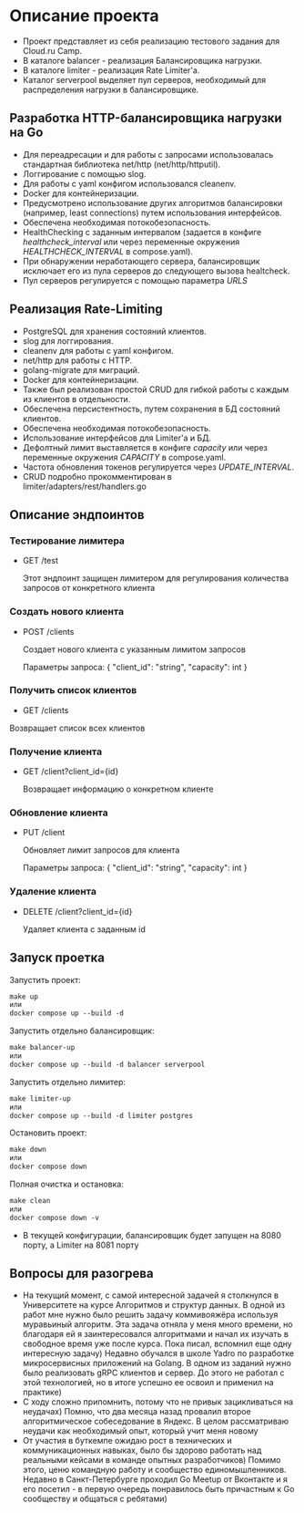 # Описание проекта
- Проект представляет из себя реализацию тестового задания для Cloud.ru Camp.
- В каталоге balancer - реализация Балансировщика нагрузки.
- В каталоге limiter - реализация Rate Limiter'a.
- Каталог serverpool выделяет пул серверов, необходимый для распределения нагрузки в балансировщике.

## Разработка HTTP-балансировщика нагрузки на Go
- Для переадресации и для работы с запросами использовалась стандартная библиотека net/http (net/http/httputil).
- Логгирование с помощью slog.
- Для работы с yaml конфигом использовался cleanenv.
- Docker для контейнеризации.
- Предусмотрено использование других алгоритмов балансировки (например, least connections) путем использования интерфейсов.
- Обеспечена необходимая потокобезопасность.
- HealthChecking с заданным интервалом (задается в конфиге *healthcheck_interval* или через переменные окружения *HEALTHCHECK_INTERVAL* в compose.yaml).
- При обнаружении неработающего сервера, балансировщик исключает его из пула серверов до следующего вызова healtcheck.
- Пул серверов регулируется с помощью параметра *URLS*
  
## Реализация Rate-Limiting
- PostgreSQL для хранения состояний клиентов.
- slog для логгирования.
- cleanenv для работы с yaml конфигом.
- net/http для работы с HTTP.
- golang-migrate для миграций.
- Docker для контейнеризации.
- Также был реализован простой CRUD для гибкой работы с каждым из клиентов в отдельности.
- Обеспечена персистентность, путем сохранения в БД состояний клиентов.
- Обеспечена необходимая потокобезопасность.
- Использование интерфейсов для Limiter'a и БД.
- Дефолтный лимит выставляется в конфиге *capacity* или через переменные окружения *CAPACITY* в compose.yaml.
- Частота обновления токенов регулируется через *UPDATE_INTERVAL*.
- CRUD подробно прокомментирован в limiter/adapters/rest/handlers.go
## Описание эндпоинтов
### Тестирование лимитера
+ GET /test

  Этот эндпоинт защищен лимитером для регулирования количества запросов от конкретного клиента

### Создать нового клиента
+ POST /clients
  
  Создает нового клиента с указанным лимитом запросов
  
  Параметры запроса:
  {
  "client_id": "string",
  "capacity": int
  }

### Получить список клиентов
+ GET /clients
  
Возвращает список всех клиентов
### Получение клиента
+ GET /client?client_id={id}
  
  Возвращает информацию о конкретном клиенте
### Обновление клиента
+ PUT /client
  
  Обновляет лимит запросов для клиента

  Параметры запроса:
  {
  "client_id": "string",
  "capacity": int
  }
### Удаление клиента
+ DELETE /client?client_id={id}

  Удаляет клиента с заданным id

## Запуск проетка
Запустить проект:
```Makefile 
make up
или
docker compose up --build -d
```
Запустить отдельно балансировщик:
```Makefile 
make balancer-up
или
docker compose up --build -d balancer serverpool
```
Запустить отдельно лимитер:
```Makefile 
make limiter-up
или
docker compose up --build -d limiter postgres
```
Остановить проект:
```Makefile 
make down
или
docker compose down
```
Полная очистка и остановка:
```Makefile 
make clean
или
docker compose down -v
```
- В текущей конфигурации, балансировщик будет запущен на 8080 порту, а Limiter на 8081 порту

## Вопросы для разогрева
+ На текущий момент, с самой интересной задачей я столкнулся в Университете на курсе Алгоритмов и структур данных.
В одной из работ мне нужно было решить задачу коммивояжёра используя муравьиный алгоритм. Эта задача отняла у меня много времени, но благодаря ей я заинтересовался алгоритмами и начал их изучать в свободное время уже после курса. Пока писал, вспомнил еще одну интересную задачу) Недавно обучался в школе Yadro по разработке микросервисных приложений на Golang. В одном из заданий нужно было реализовать gRPC клиентов и сервер. До этого не работал с этой технологией, но в итоге успешно ее освоил и применил на практике)
+ С ходу сложно припомнить, потому что не привык зацикливаться на неудачах) Помню, что два месяца назад провалил второе алгоритмическое собеседование в Яндекс. В целом рассматриваю неудачи как необходимый опыт, который учит меня новому
+ От участия в буткемпе ожидаю рост в технических и коммуникационных навыках, было бы здорово работать над реальными кейсами в команде опытных разработчиков) Помимо этого, ценю командную работу и сообщество единомышленников. Недавно в Санкт-Петербурге проходил Go Meetup от Вконтакте и я его посетил - в первую очередь понравилось быть причастным к Go сообществу и общаться с ребятами) 
